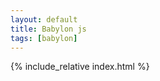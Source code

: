 ```yaml
---
layout: default
title: Babylon js
tags: [babylon]
---
```

{% include_relative index.html %}
<style>
/* force scrollbar */
html { overflow-y: scroll; }


article {padding:2%;}

</style>
